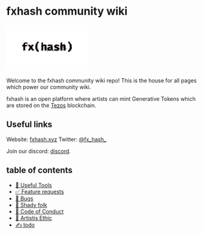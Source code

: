 # fxhash community wiki

![FXHash Logo](img/logo.png)

Welcome to the fxhash community wiki repo! This is the house for all pages which power our community wiki.

fxhash is an open platform where artists can mint Generative Tokens which are stored on the [Tezos](https://tezos.com/) blockchain. 

## Useful links
Website: [fxhash.xyz](http://fxhash.xyz)
Twitter: [@fx_hash_](http://twitter.com/fx_hash)

Join our discord: [discord](https://discord.gg/PQXYvMnD). 

## table of contents

- [🔧 Useful Tools](./tools)
- [✅ Feature requests](./feature-requests)
- [🐛 Bugs](./bugs)
- [🦝 Shady folk](./shady-folk)
- [📑 Code of Conduct](https://github.com/fxhash-wiki/fxhash-community-wiki/wiki/CODE-OF-CONDUCT)
- [🎨 Artistis Ethic](https://github.com/fxhash-wiki/fxhash-community-wiki/wiki/THE-ARTISTIS-ETHIC)
- [✍ todo](./todo)
